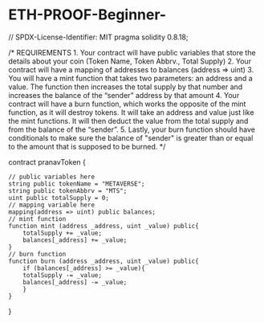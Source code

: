 # ETH-PROOF-Beginner-
// SPDX-License-Identifier: MIT
pragma solidity 0.8.18;

/*
       REQUIREMENTS
    1. Your contract will have public variables that store the details about your coin (Token Name, Token Abbrv., Total Supply)
    2. Your contract will have a mapping of addresses to balances (address => uint)
    3. You will have a mint function that takes two parameters: an address and a value. 
       The function then increases the total supply by that number and increases the balance 
       of the “sender” address by that amount
    4. Your contract will have a burn function, which works the opposite of the mint function, as it will destroy tokens. 
       It will take an address and value just like the mint functions. It will then deduct the value from the total supply 
       and from the balance of the “sender”.
    5. Lastly, your burn function should have conditionals to make sure the balance of "sender" is greater than or equal 
       to the amount that is supposed to be burned.
*/

contract pranavToken {

    // public variables here
    string public tokenName = "METAVERSE";
    string public tokenAbbrv = "MTS";
    uint public totalSupply = 0;
    // mapping variable here
    mapping(address => uint) public balances;
    // mint function
    function mint (address _address, uint _value) public{
        totalSupply += _value;
        balances[_address] += _value;
    }
    // burn function
    function burn (address _address, uint _value) public{
        if (balances[_address] >= _value){
        totalSupply -= _value;
        balances[_address] -= _value;
        }
    }    
}
